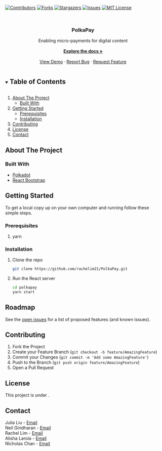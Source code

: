 [![Contributors][contributors-shield]][contributors-url]
[![Forks][forks-shield]][forks-url]
[![Stargazers][stars-shield]][stars-url]
[![Issues][issues-shield]][issues-url]
[![MIT License][license-shield]][license-url]



<!-- PROJECT LOGO -->
<br />
<p align="center">
  

  <h3 align="center">PolkaPay</h3>

  <p align="center">
    Enabling micro-payments for digital content
    <br />
    <br />
    <a href="https://github.com/rachelim21/PolkaPay"><strong>Explore the docs »</strong></a>
    <br />
    <br />
    <a href="https://github.com/rachelim21/PolkaPay">View Demo</a>
    ·
    <a href="https://github.com/rachelim21/PolkaPay/issues">Report Bug</a>
    ·
    <a href="https://github.com/rachelim21/PolkaPay/issues">Request Feature</a>
  </p>
</p>



<!-- TABLE OF CONTENTS -->
<details open="open">
  <summary><h2 style="display: inline-block">Table of Contents</h2></summary>
  <ol>
    <li>
      <a href="#about-the-project">About The Project</a>
      <ul>
        <li><a href="#built-with">Built With</a></li>
      </ul>
    </li>
    <li>
      <a href="#getting-started">Getting Started</a>
      <ul>
        <li><a href="#prerequisites">Prerequisites</a></li>
        <li><a href="#installation">Installation</a></li>
      </ul>
    </li>
    <li><a href="#contributing">Contributing</a></li>
    <li><a href="#license">License</a></li>
    <li><a href="#contact">Contact</a></li>
  </ol>
</details>



<!-- ABOUT THE PROJECT -->
## About The Project



### Built With

* [Polkadot](https://polkadot.network/)
* [React Bootstrap](https://react-bootstrap.github.io/)



<!-- GETTING STARTED -->
## Getting Started

To get a local copy up on your own computer and running follow these simple steps.

### Prerequisites

1. yarn

### Installation

1. Clone the repo
   ```sh
   git clone https://github.com/rachelim21/PolkaPay.git
   ```
2. Run the React server
    ```sh
    cd polkapay
    yarn start
    ```



<!-- ROADMAP -->
## Roadmap

See the [open issues](https://github.com/rachelim21/PolkaPay/issues) for a list of proposed features (and known issues).



<!-- CONTRIBUTING -->
## Contributing

1. Fork the Project
2. Create your Feature Branch (`git checkout -b feature/AmazingFeature`)
3. Commit your Changes (`git commit -m 'Add some AmazingFeature'`)
4. Push to the Branch (`git push origin feature/AmazingFeature`)
5. Open a Pull Request



<!-- LICENSE -->
## License

This project is under .



<!-- CONTACT -->
## Contact

Julia Liu - [Email](juliasliu@berkeley.com)  
Neil Giridharan - [Email](giridhn@berkeley.edu)  
Rachel Lim - [Email](ralim@berkeley.edu)  
Alisha Laroia - [Email](alaroia@berkeley.edu)  
Nicholas Chan - [Email](nynchan@berkeley.edu)


<!-- MARKDOWN LINKS & IMAGES -->
<!-- https://www.markdownguide.org/basic-syntax/#reference-style-links -->
[contributors-shield]: https://img.shields.io/github/contributors/rachelim21/PolkaPay.svg?style=for-the-badge
[contributors-url]: https://github.com/rachelim21/PolkaPay/graphs/contributors
[forks-shield]: https://img.shields.io/github/forks/rachelim21/PolkaPay.svg?style=for-the-badge
[forks-url]: https://github.com/rachelim21/PolkaPay/network/members
[stars-shield]: https://img.shields.io/github/stars/rachelim21/PolkaPay.svg?style=for-the-badge
[stars-url]: https://github.com/rachelim21/PolkaPay/stargazers
[issues-shield]: https://img.shields.io/github/issues/rachelim21/PolkaPay.svg?style=for-the-badge
[issues-url]: https://github.com/rachelim21/PolkaPay/issues
[license-shield]: https://img.shields.io/github/license/rachelim21/PolkaPay.svg?style=for-the-badge
[license-url]: https://github.com/rachelim21/PolkaPay/blob/master/LICENSE.txt
